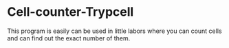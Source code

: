 # Cell-counter-Trypcell
This program is easily can be used in little labors where you can count cells and can find out the exact number of them.
